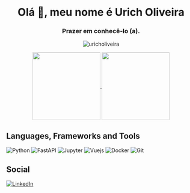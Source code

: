 <h1 align="center">Olá 👋, meu nome é Urich Oliveira</h1>
<h3 align="center">Prazer em conhecê-lo (a).</h3>

<p align="center"> <img src="https://komarev.com/ghpvc/?username=uricholiveira&style=flat-square" alt="uricholiveira" /> </p>

<p align="center">
  <a href="https://github.com/LuanColeto">
  <img align="center" height="180rem" src="https://github-readme-stats.vercel.app/api?username=uricholiveira&show_icons=true&theme=dracula">
</a>
<a href="https://github.com/LuanColeto">
  <img align="center" height="180rem" src="https://github-readme-stats.vercel.app/api/top-langs/?username=uricholiveira&layout=compact&theme=dracula">
</a>
  </p>

## Languages, Frameworks and Tools

![Python](https://img.shields.io/badge/python-%23F05033.svg?style=for-the-badge&logo=python&logoColor=white&color=3776AB)
![FastAPI](https://img.shields.io/badge/fastapi-%23F05033.svg?style=for-the-badge&logo=fastapi&logoColor=white&color=009688)
![Jupyter](https://img.shields.io/badge/jupyter-%23F05033.svg?style=for-the-badge&logo=jupyter&logoColor=white&color=F37626)
![Vuejs](https://img.shields.io/badge/vuejs-%23F05033.svg?style=for-the-badge&logo=vuedotjs&logoColor=white&color=4FC08D)
![Docker](https://img.shields.io/badge/docker-%23F05033.svg?style=for-the-badge&logo=docker&logoColor=white&color=2496ED)
![Git](https://img.shields.io/badge/git-%23F05033.svg?style=for-the-badge&logo=git&logoColor=white)

## Social

[![LinkedIn](https://img.shields.io/badge/linkedin-%230077B5.svg?style=for-the-badge&logo=linkedin&logoColor=white)](https://www.linkedin.com/in/urich-oliveira/)
